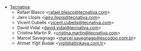 - [Tecnativa](https://www.tecnativa.com):
  - Rafael Blasco \<<rafael.blasco@tecnativa.com>\>
  - Jairo Llopis \<<jairo.llopis@tecnativa.com>\>
  - Vicent Cubells \<<vicent.cubells@tecnativa.com>\>
  - David Vidal \<<david.vidal@tecnativa.com>\>
  - Cristina Martin R. \<<cristina.martin@tecnativa.com>\>
  - Marcel Savegnago \<<marcel.savegnago@escodoo.com.br>\>
  - Ahmet Yiğit Budak \<<yigit@altinkaya.com.tr>\>
